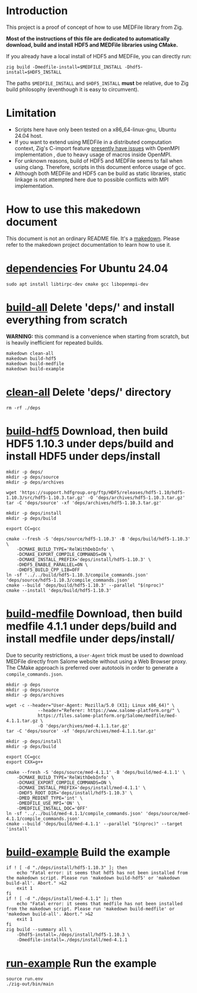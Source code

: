 # Introduction

This project is a proof of concept of how to use MEDFile library from Zig.

**Most of the instructions of this file are dedicated to automatically download,
build and install HDF5 and MEDFile libraries using CMake.**

If you already have a local install of HDF5 and MEDFile, you can directly
run:

```
zig build -Dmedfile-install=$MEDFILE_INSTALL -Dhdf5-install=$HDF5_INSTALL
```

The paths `$MEDFILE_INSTALL` and `$HDF5_INSTALL` **must** be relative, due to
Zig build philosophy (eventhough it is easy to circumvent). 

# Limitation

- Scripts here have only been tested on a x86_64-linux-gnu, Ubuntu 24.04 host.
- If you want to extend using MEDFile in a distributed computation context, Zig's
C-import feature [presently have
issues](https://github.com/lefp/mpi-zig-example) with OpenMPI implementation ,
due to heavy usage of macros inside OpenMPI.
- For unknown reasons, build of HDF5 and MEDFile seems to fail when using clang.
Therefore, scripts in this document enforce usage of gcc.
- Although both MEDFile and HDF5 can be build as static libraries, static
linkage is not attempted here due to possible conflicts with MPI
implementation.


# How to use this makedown document

This document is not an ordinary README file. It's a
[makedown](https://github.com/tzador/makedown). Please refer to the makedown
project documentation to learn how to use it.

# [dependencies]() For Ubuntu 24.04

```
sudo apt install libtirpc-dev cmake gcc libopenmpi-dev
```

# [build-all]() Delete 'deps/' and install everything from scratch

**WARNING:** this command is a convenience when starting from scratch, but is
heavily inefficient for repeated builds.

```
makedown clean-all
makedown build-hdf5
makedown build-medfile
makedown build-example
```

# [clean-all]() Delete 'deps/' directory

```
rm -rf ./deps
```

# [build-hdf5]() Download, then build HDF5 1.10.3 under deps/build and install HDF5 under deps/install

```
mkdir -p deps/
mkdir -p deps/source
mkdir -p deps/archives

wget 'https://support.hdfgroup.org/ftp/HDF5/releases/hdf5-1.10/hdf5-1.10.3/src/hdf5-1.10.3.tar.gz' -O 'deps/archives/hdf5-1.10.3.tar.gz'
tar -C 'deps/source' -xf 'deps/archives/hdf5-1.10.3.tar.gz'

mkdir -p deps/install
mkdir -p deps/build

export CC=gcc

cmake --fresh -S 'deps/source/hdf5-1.10.3' -B 'deps/build/hdf5-1.10.3' \
    -DCMAKE_BUILD_TYPE='RelWithDebInfo' \
    -DCMAKE_EXPORT_COMPILE_COMMANDS=ON \
    -DCMAKE_INSTALL_PREFIX='deps/install/hdf5-1.10.3' \
    -DHDF5_ENABLE_PARALLEL=ON \
    -DHDF5_BUILD_CPP_LIB=OFF
ln -sf '../../build/hdf5-1.10.3/compile_commands.json' 'deps/source/hdf5-1.10.3/compile_commands.json'
cmake --build 'deps/build/hdf5-1.10.3' --parallel "$(nproc)" 
cmake --install 'deps/build/hdf5-1.10.3'
```

# [build-medfile]() Download, then build medfile 4.1.1 under deps/build and install medfile under deps/install/

Due to security restrictions, a `User-Agent` trick must be used to download
MEDFile directly from Salome website without using a Web Browser proxy.
The CMake approach is preferred over autotools in order to generate a
`compile_commands.json`.

```
mkdir -p deps
mkdir -p deps/source
mkdir -p deps/archives

wget -c --header="User-Agent: Mozilla/5.0 (X11; Linux x86_64)" \
  			--header="Referer: https://www.salome-platform.org/" \
            https://files.salome-platform.org/Salome/medfile/med-4.1.1.tar.gz \
  			-O 'deps/archives/med-4.1.1.tar.gz'
tar -C 'deps/source' -xf 'deps/archives/med-4.1.1.tar.gz'

mkdir -p deps/install
mkdir -p deps/build

export CC=gcc
export CXX=g++

cmake --fresh -S 'deps/source/med-4.1.1' -B 'deps/build/med-4.1.1' \
    -DCMAKE_BUILD_TYPE='RelWithDebInfo' \
    -DCMAKE_EXPORT_COMPILE_COMMANDS=ON \
    -DCMAKE_INSTALL_PREFIX='deps/install/med-4.1.1' \
    -DHDF5_ROOT_DIR='deps/install/hdf5-1.10.3' \
    -DMED_MEDINT_TYPE='int' \
    -DMEDFILE_USE_MPI='ON' \
    -DMEDFILE_INSTALL_DOC='OFF'
ln -sf '../../build/med-4.1.1/compile_commands.json' 'deps/source/med-4.1.1/compile_commands.json'
cmake --build 'deps/build/med-4.1.1' --parallel "$(nproc)" --target 'install'
```

# [build-example]() Build the example

```
if ! [ -d "./deps/install/hdf5-1.10.3" ]; then
    echo "Fatal error: it seems that hdf5 has not been installed from the makedown script. Please run 'makedown build-hdf5' or 'makedown build-all'. Abort." >&2
    exit 1
fi
if ! [ -d "./deps/install/med-4.1.1" ]; then
    echo "Fatal error: it seems that medfile has not been installed from the makedown script. Please run 'makedown build-medfile' or 'makedown build-all'. Abort." >&2
    exit 1
fi
zig build --summary all \
    -Dhdf5-install=./deps/install/hdf5-1.10.3 \
    -Dmedfile-install=./deps/install/med-4.1.1
```

# [run-example]() Run the example

```
source run.env
./zig-out/bin/main
```
